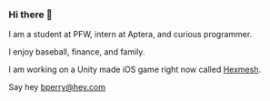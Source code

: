 ### Hi there 👋

I am a student at PFW, intern at Aptera, and curious programmer.

I enjoy baseball, finance, and family.

I am working on a Unity made iOS game right now called [Hexmesh](https://github.com/brendanperry/Hexmesh-Duo).

Say hey bperry@hey.com
